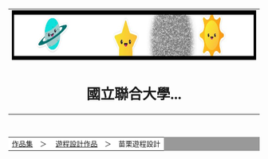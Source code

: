 <html>
<head><meta  charset="UTF-8"></head>
<body>
<center>
<div id="head">
<table width="1000" border="0" cellpadding="0" cellspacing="0">
<tr>
	<td><img src="123.jpg" width="1000" height="100"></td>
</tr>
<tr>
	<td align="center"><h1>國立聯合大學...</h1></td>
</tr>
</table>
</div>

<div id="nav1"><br>
<table width="1000" border="0" cellpadding="0" cellspacing="1" bgcolor="#999999">
<tr>
	<td bgcolor="#FFFFFF"><a href="">作品集</a>　＞　
	<a href="">遊程設計作品</a>　＞　苗栗遊程設計
	</td>
</tr>
</table>
<body >
</html>
